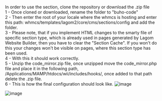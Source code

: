 In order to use the section, clone the repository or download the .zip file <br>
1 - Once cloned or downloaded, rename the folder to "buho-code"<br>
2 - Then enter the root of your locale where the whmcs is hosting and enter this path: whmcs/templates/lagom2/core/cms/sections/config and add the folder.<br>
3 - Please note, that if you implement HTML changes to the smarty file of specific section type, which is already used in pages generated by Lagom Website Builder, then you have to clear the "Section Cache". If you won't do this your changes won't be visible on pages, where this section type has been used.<br>
4 - With this it should work correctly.<br>
5 - Unzip the code_mirror.zip file, once unzipped move the code_mirror.php file and place it in the following path, /Applications/MAMP/htdocs/wii/includes/hooks/, once added to that path delete the .zip file.<br>
6 - This is how the final configuration should look like.
![image](https://github.com/user-attachments/assets/9b8669ad-1c5b-4490-b4ea-007b646ea20b)

![image](https://github.com/user-attachments/assets/28399b17-ce38-4fac-b992-3a02d7badc49)


